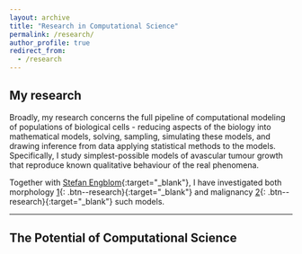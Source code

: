 ```yaml
---
layout: archive
title: "Research in Computational Science"
permalink: /research/
author_profile: true
redirect_from:
  - /research
---
```


## My research

Broadly, my research concerns the full pipeline of computational 
modeling of populations of biological cells - reducing aspects of the
biology into mathematical models, solving, sampling, simulating
these models, and drawing inference from data applying statistical
methods to the models. Specifically, I study simplest-possible
models of avascular tumour growth that reproduce known qualitative
behaviour of the real phenomena. 

Together with [Stefan
Engblom](https://user.it.uu.se/~steng957/){:target="_blank"}, I have
investigated both morphology
[1](https://doi.org/10.48550/arXiv.2309.07889){:
.btn--research}{:target="_blank"}
and malignancy [2](https://doi.org/10.48550/arXiv.2402.01305){:
.btn--research}{:target="_blank"}
such models.

---

## The Potential of Computational Science
